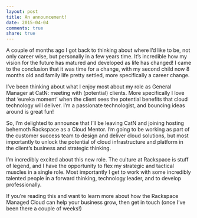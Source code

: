 ```yaml
---
layout: post
title: An announcement!
date: 2015-04-04
comments: true
share: true
---
```


A couple of months ago I got back to thinking about where I’d like to be, not only career wise, but personally in a few years time. It’s incredible how my vision for the future has matured and developed as life has changed! I came to the conclusion that it was time for a change, with my second child now 8 months old and family life pretty settled, more specifically a career change.

I’ve been thinking about what I enjoy most about my role as General Manager at CatN: meeting with (potential) clients. More specifically I love that ‘eureka moment’ when the client sees the potential benefits that cloud technology will deliver. I’m a passionate technologist, and bouncing ideas around is great fun!

So, I’m delighted to announce that I’ll be leaving CatN and joining hosting behemoth Rackspace as a Cloud Mentor. I’m going to be working as part of the customer success team to design and deliver cloud solutions, but most importantly to unlock the potential of cloud infrastructure and platform in the client’s business and strategic thinking.

I’m incredibly excited about this new role. The culture at Rackspace is stuff of legend, and I have the opportunity to flex my strategic and tactical muscles in a single role. Most importantly I get to work with some incredibly talented people in a forward thinking, technology leader, and to develop professionally.

If you’re reading this and want to learn more about how the Rackspace Managed Cloud can help your business grow, then get in touch (once I’ve been there a couple of weeks!)

